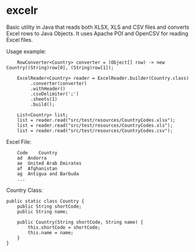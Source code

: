 # excelr
Basic utility in Java that reads both XLSX, XLS and CSV files and converts Excel rows to Java Objects. It uses Apache POI and OpenCSV for reading Excel files.

Usage example:

		RowConverter<Country> converter = (Object[] row) -> new Country((String)row[0], (String)row[1]);
		
		ExcelReader<Country> reader = ExcelReader.builder(Country.class)
		     .converter(converter)
		     .withHeader()
		     .csvDelimiter(';')
		     .sheets(1)
		     .build();
		
		List<Country> list;
		list = reader.read("src/test/resources/CountryCodes.xlsx");
		list = reader.read("src/test/resources/CountryCodes.xls");
		list = reader.read("src/test/resources/CountryCodes.csv");
		

Excel File: 
		
		Code	Country
		ad	Andorra
		ae	United Arab Emirates
		af	Afghanistan
		ag	Antigua and Barbuda
		...
		

Country Class:
		
	public static class Country {
		public String shortCode;
		public String name;

		public Country(String shortCode, String name) {
			this.shortCode = shortCode;
			this.name = name;
		}
	}
